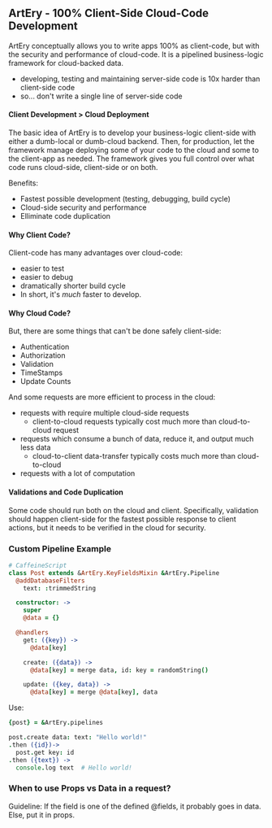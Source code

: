 ## ArtEry - 100% Client-Side Cloud-Code Development

ArtEry conceptually allows you to write apps 100% as client-code, but with the security and performance of cloud-code. It is a pipelined business-logic framework for cloud-backed data.

* developing, testing and maintaining server-side code is 10x harder than client-side code
* so... don't write a single line of server-side code

#### Client Development > Cloud Deployment

The basic idea of ArtEry is to develop your business-logic client-side with either a dumb-local or dumb-cloud backend. Then, for production, let the framework manage deploying some of your code to the cloud and some to the client-app as needed. The framework gives you full control over what code runs cloud-side, client-side or on both.

Benefits:

* Fastest possible development (testing, debugging, build cycle)
* Cloud-side security and performance
* Elliminate code duplication

#### Why Client Code?

Client-code has many advantages over cloud-code:

* easier to test
* easier to debug
* dramatically shorter build cycle
* In short, it's *much* faster to develop.

#### Why Cloud Code?

But, there are some things that can't be done safely client-side:

* Authentication
* Authorization
* Validation
* TimeStamps
* Update Counts

And some requests are more efficient to process in the cloud:

* requests with require multiple cloud-side requests
  * client-to-cloud requests typically cost much more than cloud-to-cloud request
* requests which consume a bunch of data, reduce it, and output much less data
  * cloud-to-client data-transfer typically costs much more than cloud-to-cloud
* requests with a lot of computation

#### Validations and Code Duplication

Some code should run both on the cloud and client. Specifically, validation should happen client-side for the fastest possible response to client actions, but it needs to be verified in the cloud for security.

### Custom Pipeline Example

```coffeescript
# CaffeineScript
class Post extends &ArtEry.KeyFieldsMixin &ArtEry.Pipeline
  @addDatabaseFilters
    text: :trimmedString

  constructor: ->
    super
    @data = {}

  @handlers
    get: ({key}) ->
      @data[key]

    create: ({data}) ->
      @data[key] = merge data, id: key = randomString()

    update: ({key, data}) ->
      @data[key] = merge @data[key], data
```

Use:

```coffeescript
{post} = &ArtEry.pipelines

post.create data: text: "Hello world!"
.then ({id})->
  post.get key: id
.then ({text}) ->
  console.log text  # Hello world!
```

### When to use Props vs Data in a request?

Guideline: If the field is one of the defined @fields, it probably goes in data. Else, put it in props.